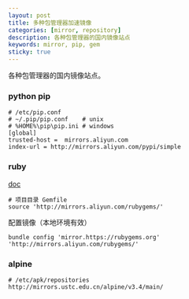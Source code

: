 ```yaml
---
layout: post
title: 多种包管理器加速镜像
categories: [mirror, repository]
description: 各种包管理器的国内镜像站点
keywords: mirror, pip, gem
sticky: true
---
```


各种包管理器的国内镜像站点。


### python pip
```
# /etc/pip.conf
# ~/.pip/pip.conf    # unix
# %HOME%\pip\pip.ini # windows
[global]
trusted-host =  mirrors.aliyun.com
index-url = http://mirrors.aliyun.com/pypi/simple
```

### ruby
[doc](http://mirrors.aliyun.com/help/rubygems)

```
# 项目目录 Gemfile
source 'http://mirrors.aliyun.com/rubygems/'
```

配置镜像（本地环境有效）
```
bundle config 'mirror.https://rubygems.org' 'http://mirrors.aliyun.com/rubygems/'
```

### alpine
```
# /etc/apk/repositories
http://mirrors.ustc.edu.cn/alpine/v3.4/main/
```
